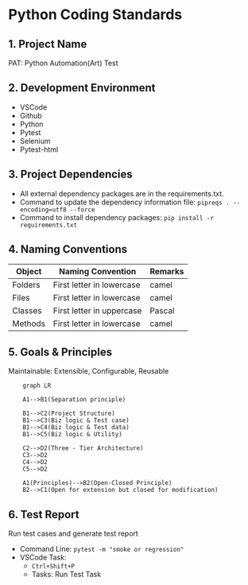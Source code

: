 # Python Coding Standards

## 1. Project Name
PAT: Python Automation(Art) Test

## 2. Development Environment
- VSCode
- Github
- Python
- Pytest
- Selenium
- Pytest-html


## 3. Project Dependencies
- All external dependency packages are in the requirements.txt.
- Command to update the dependency information file:
`pipreqs . --encoding=utf8 --force`
- Command to install dependency packages:
`pip install -r requirements.txt`


## 4. Naming Conventions
| Object | Naming Convention | Remarks |
| ---- | ---- | ---- |
| Folders | First letter in lowercase | camel |
| Files | First letter in lowercase | camel |
| Classes | First letter in uppercase | Pascal |
| Methods | First letter in lowercase | camel |


## 5. Goals & Principles

Maintainable: Extensible, Configurable, Reusable 

```mermaid
    graph LR

    A1-->B1(Separation principle)

    B1-->C2(Project Structure)
    B1-->C3(Biz logic & Test case)
    B1-->C4(Biz logic & Test data)
    B1-->C5(Biz logic & Utility)

    C2-->D2(Three - Tier Architecture)
    C3-->D2
    C4-->D2
    C5-->D2

    A1(Principles)-->B2(Open-Closed Principle)
    B2-->C1(Open for extension but closed for modification)

```

## 6. Test Report
Run test cases and generate test report
+ Command Line:
`pytest -m "smoke or regression"`
+ VSCode Task:
    - `Ctrl+Shift+P` 
    - Tasks: Run Test Task
